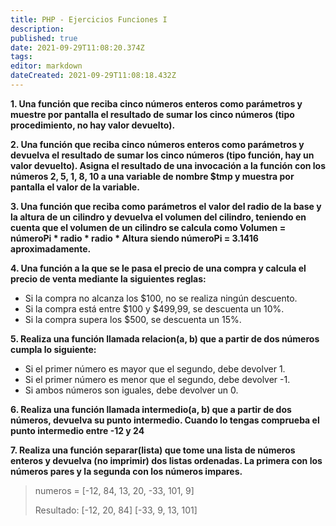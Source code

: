 ```yaml
---
title: PHP - Ejercicios Funciones I
description: 
published: true
date: 2021-09-29T11:08:20.374Z
tags: 
editor: markdown
dateCreated: 2021-09-29T11:08:18.432Z
---
```


**1. Una función que reciba cinco números enteros como parámetros y muestre por pantalla el resultado de sumar los cinco números (tipo procedimiento, no hay valor devuelto).**

**2. Una función que reciba cinco números enteros como parámetros y devuelva el resultado de sumar los cinco números (tipo función, hay un valor devuelto). Asigna el resultado de una invocación a la función con los números 2, 5, 1, 8, 10 a una variable de nombre $tmp y muestra por pantalla el valor de la variable.**

**3. Una función que reciba como parámetros el valor del radio de la base y la altura de un cilindro y devuelva el volumen del cilindro, teniendo en cuenta que el volumen de un cilindro se calcula como Volumen = númeroPi * radio * radio * Altura siendo númeroPi = 3.1416 aproximadamente.**

**4. Una función a la que se le pasa el precio de una compra y calcula el precio de venta mediante la siguientes reglas:**

-   Si la compra no alcanza los $100, no se realiza ningún descuento.
-   Si la compra está entre $100 y $499,99, se descuenta un 10%.
-   Si la compra supera los $500, se descuenta un 15%.


**5. Realiza una función llamada relacion(a, b) que a partir de dos números cumpla lo siguiente:**

-  Si el primer número es mayor que el segundo, debe devolver 1.
-   Si el primer número es menor que el segundo, debe devolver -1.
-   Si ambos números son iguales, debe devolver un 0.

**6. Realiza una función llamada intermedio(a, b) que a partir de dos números, devuelva su punto intermedio. Cuando lo tengas comprueba el punto intermedio entre -12 y 24**

**7. Realiza una función separar(lista) que tome una lista de números enteros y devuelva (no imprimir) dos listas ordenadas. La primera con los números pares y la segunda con los números impares.**

> numeros = [-12, 84, 13, 20, -33, 101, 9]
> 
> Resultado:
> [-12, 20, 84]
> [-33, 9, 13, 101]
